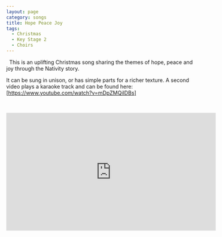 ```yaml
---
layout: page
category: songs
title: Hope Peace Joy
tags:
  - Christmas
  - Key Stage 2
  - Choirs
---
```

&nbsp;
This is an uplifting Christmas song sharing the themes of hope, peace and joy through the Nativity story.

It can be sung in unison, or has simple parts for a richer texture. A second video plays a karaoke track and can be found here: [https://www.youtube.com/watch?v=mDpZMQiIDBs]

&nbsp;

<iframe width="560" height="315" src="https://www.youtube.com/embed/fT9wxTdnSG0" title="YouTube video player" frameborder="0" allow="accelerometer; autoplay; clipboard-write; encrypted-media; gyroscope; picture-in-picture" allowfullscreen></iframe>

&nbsp;

